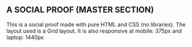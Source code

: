 ## A SOCIAL PROOF (MASTER SECTION)
This is a social proof made with pure HTML and CSS (no libraries). The layout used is a Grid layout. It is also responsive at mobile: 375px and laptop: 1440px
